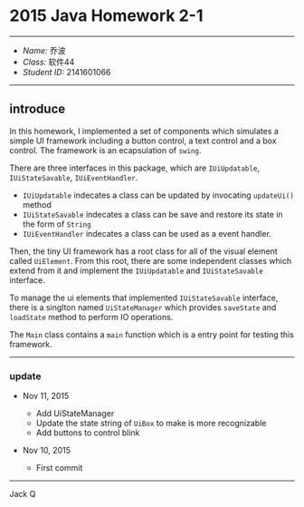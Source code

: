 # 2015 Java Homework 2-1 #

***

* *Name:* 乔波
* *Class:* 软件44
* *Student ID:* 2141601066

***

## introduce ##

In this homework, I implemented a set of components 
which simulates a simple UI framework including a 
button control, a text control and a box control.
The framework is an ecapsulation of `swing`.

There are three interfaces in this package, which are 
`IUiUpdatable`, `IUiStateSavable`, `IUiEventHandler`.

  * `IUiUpdatable` indecates a class can be updated
     by invocating `updateUi()` method
  * `IUiStateSavable` indecates a class can be save and 
     restore its state in the form of `String`
  * `IUiEventHandler` indecates a class can be used as 
     a event handler. 

Then, the tiny UI framework has a root class for all of 
the visual element called `UiElement`. From this root, 
there are some independent classes which extend from 
it and implement the `IUiUpdatable` and `IUiStateSavable`
interface.

To manage the ui elements that implemented `IUiStateSavable`
interface, there is a singlton named `UiStateManager` which provides
`saveState` and `loadState` method to perform IO operations.

The `Main` class contains a `main` function which is a
 entry point for testing this framework.

***

### update ###
* Nov 11, 2015
  * Add UiStateManager
  * Update the state string of `UiBox` to make is more recognizable
  * Add buttons to control blink
  
* Nov 10, 2015
  * First commit

***

Jack Q
